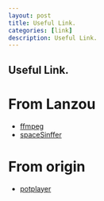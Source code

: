 ```yaml
---
layout: post
title: Useful Link.
categories: [link]
description: Useful Link.
---
```


## Useful Link.

# From Lanzou
* [ffmpeg](https://wwkd.lanzouu.com/izspy310b7fi)
* [spaceSinffer](https://wwkd.lanzouu.com/iCwen30ee8kf)

# From origin
* [potplayer](https://t1.daumcdn.net/potplayer/PotPlayer/Version/Latest/PotPlayerSetup64.exe)
